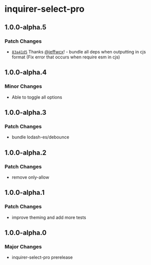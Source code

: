 # inquirer-select-pro

## 1.0.0-alpha.5

### Patch Changes

- [`83a41d5`](https://github.com/jeffwcx/inquirer-select-pro/commit/83a41d58869f38b5a6c083c666beb5d1ef8ae698) Thanks [@jeffwcx](https://github.com/jeffwcx)! - bundle all deps when outputting in cjs format (Fix error that occurs when require esm in cjs)

## 1.0.0-alpha.4

### Minor Changes

- Able to toggle all options

## 1.0.0-alpha.3

### Patch Changes

- bundle lodash-es/debounce

## 1.0.0-alpha.2

### Patch Changes

- remove only-allow

## 1.0.0-alpha.1

### Patch Changes

- improve theming and add more tests

## 1.0.0-alpha.0

### Major Changes

- inquirer-select-pro prerelease
